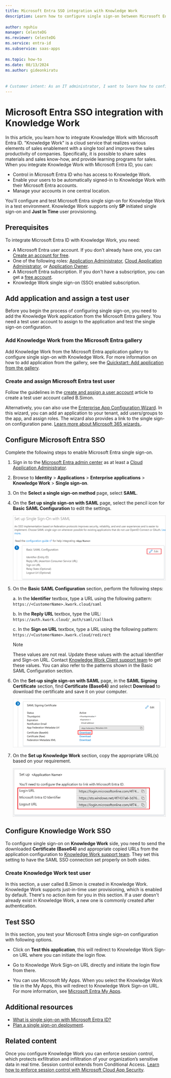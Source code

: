 ```yaml
---
title: Microsoft Entra SSO integration with Knowledge Work
description: Learn how to configure single sign-on between Microsoft Entra ID and Knowledge Work.

author: nguhiu
manager: CelesteDG
ms.reviewer: CelesteDG
ms.service: entra-id
ms.subservice: saas-apps

ms.topic: how-to
ms.date: 08/13/2024
ms.author: gideonkiratu


# Customer intent: As an IT administrator, I want to learn how to configure single sign-on between Microsoft Entra ID and Knowledge Work so that I can control who has access to Knowledge Work, enable automatic sign-in with Microsoft Entra accounts, and manage my accounts in one central location.
---
```


# Microsoft Entra SSO integration with Knowledge Work

In this article, you learn how to integrate Knowledge Work with Microsoft Entra ID. "Knowledge Work" is a cloud service that realizes various elements of sales enablement with a single tool and improves the sales productivity of companies. Specifically, it is possible to share sales materials and sales know-how, and provide learning programs for sales. When you integrate Knowledge Work with Microsoft Entra ID, you can:

* Control in Microsoft Entra ID who has access to Knowledge Work.
* Enable your users to be automatically signed-in to Knowledge Work with their Microsoft Entra accounts.
* Manage your accounts in one central location.

You'll configure and test Microsoft Entra single sign-on for Knowledge Work in a test environment. Knowledge Work supports only **SP** initiated single sign-on and **Just In Time** user provisioning.

## Prerequisites

To integrate Microsoft Entra ID with Knowledge Work, you need:

* A Microsoft Entra user account. If you don't already have one, you can [Create an account for free](https://azure.microsoft.com/free/?WT.mc_id=A261C142F).
* One of the following roles: [Application Administrator](/entra/identity/role-based-access-control/permissions-reference#application-administrator), [Cloud Application Administrator](/entra/identity/role-based-access-control/permissions-reference#cloud-application-administrator), or [Application Owner](/entra/fundamentals/users-default-permissions#owned-enterprise-applications).
* A Microsoft Entra subscription. If you don't have a subscription, you can get a [free account](https://azure.microsoft.com/free/).
* Knowledge Work single sign-on (SSO) enabled subscription.

## Add application and assign a test user

Before you begin the process of configuring single sign-on, you need to add the Knowledge Work application from the Microsoft Entra gallery. You need a test user account to assign to the application and test the single sign-on configuration.

<a name='add-knowledge-work-from-the-azure-ad-gallery'></a>

### Add Knowledge Work from the Microsoft Entra gallery

Add Knowledge Work from the Microsoft Entra application gallery to configure single sign-on with Knowledge Work. For more information on how to add application from the gallery, see the [Quickstart: Add application from the gallery](~/identity/enterprise-apps/add-application-portal.md).

<a name='create-and-assign-azure-ad-test-user'></a>

### Create and assign Microsoft Entra test user

Follow the guidelines in the [create and assign a user account](~/identity/enterprise-apps/add-application-portal-assign-users.md) article to create a test user account called B.Simon.

Alternatively, you can also use the [Enterprise App Configuration Wizard](https://portal.office.com/AdminPortal/home?Q=Docs#/azureadappintegration). In this wizard, you can add an application to your tenant, add users/groups to the app, and assign roles. The wizard also provides a link to the single sign-on configuration pane. [Learn more about Microsoft 365 wizards.](/microsoft-365/admin/misc/azure-ad-setup-guides). 

<a name='configure-azure-ad-sso'></a>

## Configure Microsoft Entra SSO

Complete the following steps to enable Microsoft Entra single sign-on.

1. Sign in to the [Microsoft Entra admin center](https://entra.microsoft.com) as at least a [Cloud Application Administrator](~/identity/role-based-access-control/permissions-reference.md#cloud-application-administrator).
1. Browse to **Identity** > **Applications** > **Enterprise applications** > **Knowledge Work** > **Single sign-on**.
1. On the **Select a single sign-on method** page, select **SAML**.
1. On the **Set up single sign-on with SAML** page, select the pencil icon for **Basic SAML Configuration** to edit the settings.

   ![Screenshot shows how to edit Basic SAML Configuration.](common/edit-urls.png "Basic Configuration")

1. On the **Basic SAML Configuration** section, perform the following steps:

    a. In the **Identifier** textbox, type a URL using the following pattern:
    `https://<CustomerName>.kwork.cloud/saml`

    b. In the **Reply URL** textbox, type the URL:
    `https://auth.kwork.cloud/_auth/saml/callback`

    c. In the **Sign on URL** textbox, type a URL using the following pattern:
    `https://<CustomerName>.kwork.cloud/redirect`

    > [!Note]
    > These values are not real. Update these values with the actual Identifier and Sign-on URL. Contact [Knowledge Work Client support team](mailto:support@knowledgework.com) to get these values. You can also refer to the patterns shown in the Basic SAML Configuration section.

1. On the **Set-up single sign-on with SAML** page, in the **SAML Signing Certificate** section, find **Certificate (Base64)** and select **Download** to download the certificate and save it on your computer.

    ![Screenshot shows the Certificate download link.](common/certificatebase64.png "Certificate")

1. On the **Set up Knowledge Work** section, copy the appropriate URL(s) based on your requirement.

	![Screenshot shows to copy configuration appropriate URL.](common/copy-configuration-urls.png "Metadata")

## Configure Knowledge Work SSO

To configure single sign-on on **Knowledge Work** side, you need to send the downloaded **Certificate (Base64)** and appropriate copied URLs from the application configuration to [Knowledge Work support team](mailto:support@knowledgework.com). They set this setting to have the SAML SSO connection set properly on both sides.

### Create Knowledge Work test user

In this section, a user called B.Simon is created in Knowledge Work. Knowledge Work supports just-in-time user provisioning, which is enabled by default. There's no action item for you in this section. If a user doesn't already exist in Knowledge Work, a new one is commonly created after authentication.

## Test SSO 

In this section, you test your Microsoft Entra single sign-on configuration with following options. 

* Click on **Test this application**, this will redirect to Knowledge Work Sign-on URL where you can initiate the login flow. 

* Go to Knowledge Work Sign-on URL directly and initiate the login flow from there.

* You can use Microsoft My Apps. When you select the Knowledge Work tile in the My Apps, this will redirect to Knowledge Work Sign-on URL. For more information, see [Microsoft Entra My Apps](/azure/active-directory/manage-apps/end-user-experiences#azure-ad-my-apps).

## Additional resources

* [What is single sign-on with Microsoft Entra ID?](~/identity/enterprise-apps/what-is-single-sign-on.md)
* [Plan a single sign-on deployment](~/identity/enterprise-apps/plan-sso-deployment.md).

## Related content

Once you configure Knowledge Work you can enforce session control, which protects exfiltration and infiltration of your organization’s sensitive data in real time. Session control extends from Conditional Access. [Learn how to enforce session control with Microsoft Cloud App Security](/cloud-app-security/proxy-deployment-aad).
